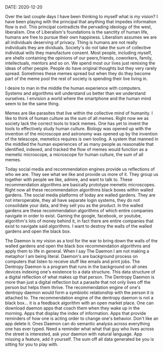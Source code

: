 DATE: 2020-12-20

Over the last couple days I have been thinking to myself what is my vision? I have been playing with the principal that anything that impedes information flow is evil. This principal contradicts the pervading ideology of the west, liberalism. One of Liberalism's foundations is the sanctity of human life, humans are free to pursue their own happiness. Liberalism assumes we are all individuals deserving of privacy. Thing is humans are not really individuals they are dividuals. Society's do not take the sum of collective individual wills they manufacture consent. Most people, including myself, are shells containing the opinions of our peers,friends, coworkers, family, intellectuals, mentors and so on. We spend most our lives just remixing the ideas of other people. People do have original thoughts but they very rarely spread. Sometimes these memes spread but when they do they become part of the meme pool the rest of society is spending their live living in.

I desire to man in the middle the human experience with computers. Systems and algorithms will understand us better than we understand ourselves. I envision a world where the smartphone and the human mind seem to be the same thing.

Memes are like parasites that live within the collective mind of humanity. I like to think of human culture as the sum of all memes. Right now we as society lack the correct tools to track memes. One has yet to invent the tools to effectively study human culture. Biology was opened up with the invention of the microscope and astronomy was opened up by the invention of the telescope, memetics requires is own tooling. A system that manned in the middled the human experiences of as many people as reasonable that identified, indexed, and tracked the flow of memes would function as a memetic microscope, a microscope for human culture, the sum of all memes.

Today social media and recommendation engines provide us reflections of who we are. They see what we like and provide us more of it. They group us together with people we like, admire, and want to talk to. These recommendation algorithms are basically prototype memetic microscopes. Right now all these recommendation algorithms black boxes within walled gardens. The social media platforms of today are walled gardens. They are not interoperable, they all have separate login systems, they do not consolidate your data, and they sell you as the product. In the walled gardens are these recommendation algorithms of which entire companies navigate in order to exist. Gaming the google, facebook, or youtube, algorithm's lots of money behind it, in fact there are entire companies that exist to navigate said algorithms. I want to destroy the walls of the walled gardens and open the black box.

The Daemon is my vision as a tool for the war to bring down the walls of the walled gardens and open the black box recommendation algorithms and apply them to life in general. When I say The Daemon I am not making a metaphor I am being literal. Daemon's are background process on computers that listen to receive stuff like emails and print jobs. The Dentropy Daemon is a program that runs in the background on all ones devices indexing one's existence to a data structure. This data structure of a digital reflection of what makes up that person. The Dentropy Daemon is more than just a digital reflection but a parasite that not only lives off the person but helps them thrive. The recommendation engine of one's dentropy daemon would form a symbiotic relationship with the person it is attached to. The recommendation engine of the dentropy daemon is not a black box... it is a feedback algorithm with an open market place. One can download daemon apps that coach them when they wake up in the morning. Apps that display the index of information. Apps that provide reminders of how one is acting order to change one's behavior. Don't like an app delete it. Ones Daemon can do semantic analysis across everything one has ever typed. Need a reminder what what that guy who lives across the street is interested, ask your daemon with natural language. App missing a feature, add it yourself. The sum off all data generated be you is sitting for you to play with.
